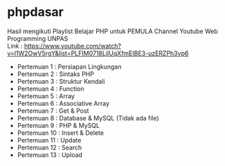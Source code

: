 # phpdasar

Hasil mengikuti Playlist Belajar PHP untuk PEMULA Channel Youtube Web Programming UNPAS <br>
Link : https://www.youtube.com/watch?v=l1W2OwV5rgY&list=PLFIM0718LjIUqXfmEIBE3-uzERZPh3vp6

<ul>
  <li>Pertemuan 1 : Persiapan Lingkungan</li>
  <li>Pertemuan 2 : Sintaks PHP</li>
  <li>Pertemuan 3 : Struktur Kendali</li>
  <li>Pertemuan 4 : Function</li>
  <li>Pertemuan 5 : Array</li>
  <li>Pertemuan 6 : Associative Array</li>
  <li>Pertemuan 7 : Get & Post</li>
  <li>Pertemuan 8 : Database & MySQL (Tidak ada file)</li>
  <li>Pertemuan 9 : PHP & MySQL</li>
  <li>Pertemuan 10 : Insert & Delete</li>
  <li>Pertemuan 11 : Update</li>
  <li>Pertemuan 12 : Search</li>
  <li>Pertemuan 13 : Upload</li>
</ul>
